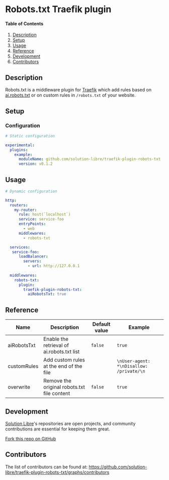 # Robots.txt Traefik plugin

<!-- markdownlint-disable-next-line MD001 -->
#### Table of Contents

1. [Description](#description)
2. [Setup](#setup)
3. [Usage](#usage)
4. [Reference](#reference)
5. [Development](#development)
6. [Contributors](#contributors)

## Description

Robots.txt is a middleware plugin for [Traefik](https://traefik.io/) which add rules based on
[ai.robots.txt](https://github.com/ai-robots-txt/ai.robots.txt/) or on custom rules in `/robots.txt` of your website.

## Setup

### Configuration

```yaml
# Static configuration

experimental:
  plugins:
    example:
      moduleName: github.com/solution-libre/traefik-plugin-robots-txt
      version: v0.1.2
```

## Usage

```yaml
# Dynamic configuration

http:
  routers:
    my-router:
      rule: host(`localhost`)
      service: service-foo
      entryPoints:
        - web
      middlewares:
        - robots-txt

  services:
   service-foo:
      loadBalancer:
        servers:
          - url: http://127.0.0.1
  
  middlewares:
    robots-txt:
      plugin:
        traefik-plugin-robots-txt:
          aiRobotsTxt: true
```

## Reference

| Name        | Description                                 | Default value | Example                                  |
| ------------| ------------------------------------------- | ------------- | ---------------------------------------- |
| aiRobotsTxt | Enable the retrieval of ai.robots.txt list  | `false`       | `true`                                   |
| customRules | Add custom rules at the end of the file     |               | `\nUser-agent: *\nDisallow: /private/\n` |
| overwrite   | Remove the original robots.txt file content | `false`       | `true`                                   |

## Development

[Solution Libre](https://www.solution-libre.fr)'s repositories are open projects,
and community contributions are essential for keeping them great.

[Fork this repo on GitHub](https://github.com/solution-libre/traefik-plugin-robots-txt/fork)

## Contributors

The list of contributors can be found at: <https://github.com/solution-libre/traefik-plugin-robots-txt/graphs/contributors>
